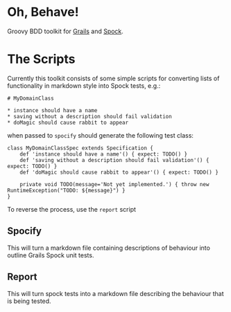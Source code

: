 Oh, Behave!
===========

Groovy BDD toolkit for [Grails][1] and [Spock][2].

# The Scripts

Currently this toolkit consists of some simple scripts for converting lists of functionality in markdown style into Spock tests, e.g.:

	# MyDomainClass

	* instance should have a name
	* saving without a description should fail validation
	* doMagic should cause rabbit to appear

when passed to `spocify` should generate the following test class:

	class MyDomainClassSpec extends Specification {
		def 'instance should have a name'() { expect: TODO() }
		def 'saving without a description should fail validation'() { expect: TODO() }
		def 'doMagic should cause rabbit to appear'() { expect: TODO() }

		private void TODO(message='Not yet implemented.') { throw new RuntimeException("TODO: ${message}") }
	}

To reverse the process, use the `report` script

## Spocify

This will turn a markdown file containing descriptions of behaviour into outline Grails Spock unit tests.

## Report

This will turn spock tests into a markdown file describing the behaviour that is being tested.

[1]: http://www.grails.org
[2]: https://code.google.com/p/spock/

